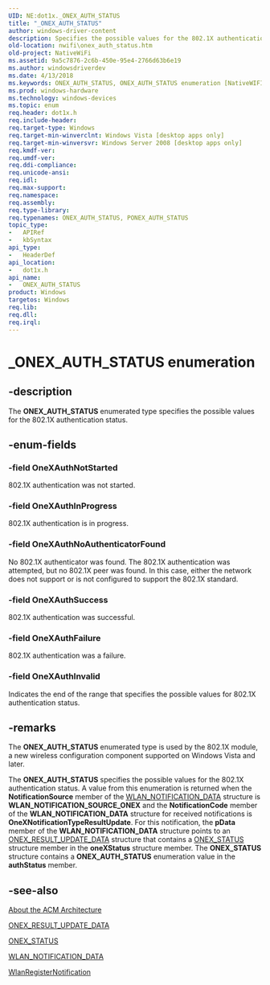 ```yaml
---
UID: NE:dot1x._ONEX_AUTH_STATUS
title: "_ONEX_AUTH_STATUS"
author: windows-driver-content
description: Specifies the possible values for the 802.1X authentication status.
old-location: nwifi\onex_auth_status.htm
old-project: NativeWiFi
ms.assetid: 9a5c7876-2c6b-450e-95e4-2766d63b6e19
ms.author: windowsdriverdev
ms.date: 4/13/2018
ms.keywords: ONEX_AUTH_STATUS, ONEX_AUTH_STATUS enumeration [NativeWIFI], OneXAuthFailure, OneXAuthInProgress, OneXAuthInvalid, OneXAuthNoAuthenticatorFound, OneXAuthNotStarted, OneXAuthSuccess, PONEX_AUTH_STATUS, PONEX_AUTH_STATUS enumeration pointer [NativeWIFI], _ONEX_AUTH_STATUS, dot1x/ONEX_AUTH_STATUS, dot1x/OneXAuthFailure, dot1x/OneXAuthInProgress, dot1x/OneXAuthInvalid, dot1x/OneXAuthNoAuthenticatorFound, dot1x/OneXAuthNotStarted, dot1x/OneXAuthSuccess, dot1x/PONEX_AUTH_STATUS, nwifi.onex_auth_status
ms.prod: windows-hardware
ms.technology: windows-devices
ms.topic: enum
req.header: dot1x.h
req.include-header: 
req.target-type: Windows
req.target-min-winverclnt: Windows Vista [desktop apps only]
req.target-min-winversvr: Windows Server 2008 [desktop apps only]
req.kmdf-ver: 
req.umdf-ver: 
req.ddi-compliance: 
req.unicode-ansi: 
req.idl: 
req.max-support: 
req.namespace: 
req.assembly: 
req.type-library: 
req.typenames: ONEX_AUTH_STATUS, PONEX_AUTH_STATUS
topic_type:
-	APIRef
-	kbSyntax
api_type:
-	HeaderDef
api_location:
-	dot1x.h
api_name:
-	ONEX_AUTH_STATUS
product: Windows
targetos: Windows
req.lib: 
req.dll: 
req.irql: 
---
```


# _ONEX_AUTH_STATUS enumeration


## -description


The <b>ONEX_AUTH_STATUS</b> enumerated type specifies the possible values for  the 802.1X authentication status.



## -enum-fields




### -field OneXAuthNotStarted

802.1X authentication was not started.


### -field OneXAuthInProgress

802.1X authentication is in progress.


### -field OneXAuthNoAuthenticatorFound

No 802.1X authenticator was found. The 802.1X authentication was attempted, but no 802.1X peer was found. In this case, either  the network does not support or is not configured to support the 802.1X standard. 


### -field OneXAuthSuccess

802.1X authentication was successful.


### -field OneXAuthFailure

802.1X authentication was a failure.


### -field OneXAuthInvalid

Indicates the end of the range that specifies the possible values for 802.1X authentication status.


## -remarks



The <b>ONEX_AUTH_STATUS</b> enumerated type is used by the 802.1X module, a new wireless configuration component supported on Windows Vista and  later.  

The <b>ONEX_AUTH_STATUS</b> specifies the possible values for the 802.1X authentication status. A value from this enumeration is returned  when  the <b>NotificationSource</b> member of the <a href="https://msdn.microsoft.com/58589825-407c-4635-a2ea-20695b63ec2c">WLAN_NOTIFICATION_DATA</a> structure is <b>WLAN_NOTIFICATION_SOURCE_ONEX</b>  and the <b>NotificationCode</b> member of the <b>WLAN_NOTIFICATION_DATA</b> structure for received notifications  is <b>OneXNotificationTypeResultUpdate</b>. For this notification, the <b>pData</b> member of the <b>WLAN_NOTIFICATION_DATA</b> structure points to an  <a href="https://msdn.microsoft.com/140386c8-2e35-4e83-812f-119bf8828d0b">ONEX_RESULT_UPDATE_DATA</a> structure that contains a <a href="https://msdn.microsoft.com/2c19c65b-0943-4561-a28f-0104e1cbd229">ONEX_STATUS</a>  structure member in the <b>oneXStatus</b> structure member. The <b>ONEX_STATUS</b>  structure contains a <b>ONEX_AUTH_STATUS</b> enumeration value in the <b>authStatus</b> member.




## -see-also




<a href="https://msdn.microsoft.com/4a5c0085-0e7b-424d-9205-5ec39518a088">About the ACM Architecture</a>



<a href="https://msdn.microsoft.com/140386c8-2e35-4e83-812f-119bf8828d0b">ONEX_RESULT_UPDATE_DATA</a>



<a href="https://msdn.microsoft.com/2c19c65b-0943-4561-a28f-0104e1cbd229">ONEX_STATUS</a>



<a href="https://msdn.microsoft.com/58589825-407c-4635-a2ea-20695b63ec2c">WLAN_NOTIFICATION_DATA</a>



<a href="https://msdn.microsoft.com/e24810da-ed3b-41c4-b7b1-290b01e26cd5">WlanRegisterNotification</a>
 

 

